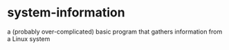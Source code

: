# system-information
a (probably over-complicated) basic program that gathers information from a Linux system

